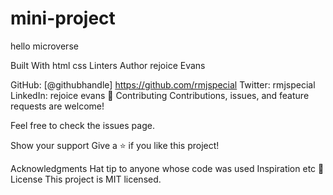 # mini-project
hello microverse

Built With
html
css
Linters
Author
rejoice Evans

GitHub: [@githubhandle] https://github.com/rmjspecial
Twitter: rmjspecial
LinkedIn: rejoice evans
🤝 Contributing
Contributions, issues, and feature requests are welcome!

Feel free to check the issues page.

Show your support
Give a ⭐️ if you like this project!

Acknowledgments
Hat tip to anyone whose code was used
Inspiration
etc
📝 License
This project is MIT licensed.